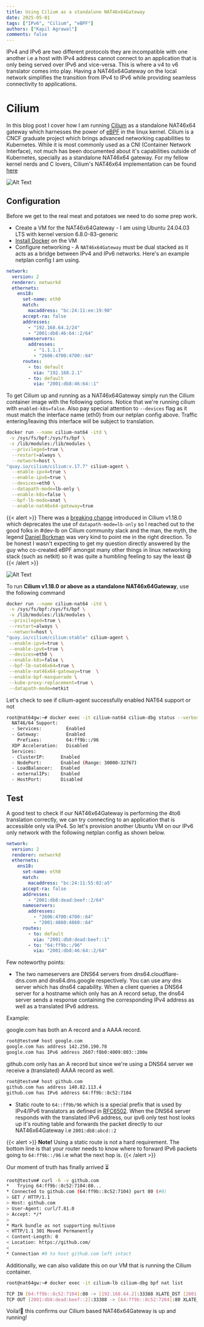 ```yaml
---
title: Using Cilium as a standalone NAT46x64Gateway
date: 2025-05-01
tags: ["IPv6", "Cilium", "eBPF"]
authors: ["Kapil Agrawal"]
comments: false
---
```


IPv4 and IPv6 are two different protocols they are incompatible with one another i.e a host with IPv4 address cannot connect to an application that is only being served over IPv6 and vice-versa. This is where a v4 to v6 translator comes into play. Having a NAT46x64Gateway on the local network simplifies the transition from IPv4 to IPv6 while providing seamless connectivity to applications.

# Cilium

In this blog post I cover how I am running [Cilium](https://cilium.io) as a standalone NAT46x64 gateway which harnesses the power of [eBPF](https://docs.ebpf.io) in the linux kernel. Cilium is a CNCF graduate project which brings advanced networking capabilities to Kubernetes. While it is most commonly used as a CNI (Container Network Interface), not much has been documented about it's capabilities outside of Kubernetes, specially as a standalone NAT46x64 gateway. For my fellow kernel nerds and C lovers, Cilium's NAT46x64 implementation can be found [here](https://github.com/cilium/cilium/blob/main/bpf/lib/nat_46x64.h)

![Alt Text](img/cilium-nat64.png)

## Configuration

Before we get to the real meat and potatoes we need to do some prep work.

- Create a VM for the NAT46x64Gateway - I am using Ubuntu 24.04.03 LTS with kernel version 6.8.0-83-generic
- [Install Docker](https://docs.docker.com/engine/install/ubuntu/#install-using-the-repository) on the VM
- Configure networking - A `NAT46x64Gateway` must be dual stacked as it acts as a bridge between IPv4 and IPv6 networks. Here's an example netplan config I am using.

```yaml
network:
  version: 2
  renderer: networkd
  ethernets:
    ens18:
      set-name: eth0
      match:
        macaddress: "bc:24:11:ee:19:90"
      accept-ra: false
      addresses:
        - "192.168.64.2/24"
        - "2001:db8:46:64::2/64"
      nameservers:
        addresses:
          - "1.1.1.1"
          - "2606:4700:4700::64"
      routes:
        - to: default
          via: "192.168.2.1"
        - to: default
          via: "2001:db8:46:64::1"
```

To get Cilium up and running as a NAT46x64Gateway simply run the Cilium container image with the following options. Notice that we're running cilium with `enabled-k8s=false`. Also pay special attention to `--devices` flag as it must match the interface name (eth0) from our netplan config above. Traffic entering/leaving this interface will be subject to translation.

```sh
docker run --name cilium-nat64 -itd \
 -v /sys/fs/bpf:/sys/fs/bpf \
 -v /lib/modules:/lib/modules \
  --privileged=true \
  --restart=always \
  --network=host \
"quay.io/cilium/cilium:v.17.7" cilium-agent \
  --enable-ipv4=true \
  --enable-ipv6=true \
  --devices=eth0 \
  --datapath-mode=lb-only \
  --enable-k8s=false \
  --bpf-lb-mode=snat \
  --enable-nat46x64-gateway=true
```

{{< alert >}}
There was a [breaking change](https://github.com/cilium/cilium/commit/feaf96b4a4804b320c06e498822b777e94ccc9c3) introduced in Cilium v1.18.0 which deprecates the use of `datapath-mode=lb-only` so I reached out to the good folks in #dev-lb on Cilium community slack and the man, the myth, the legend [Daniel Borkman](http://borkmann.ch) was very kind to point me in the right direction. To be honest I wasn't expecting to get my question directly answered by the guy who co-created eBPF amongst many other things in linux networking stack (such as netkit) so it was quite a humbling feeling to say the least 😅
{{< /alert >}}

![Alt Text](img/dev-lb-slack.png)

To run **Cilium v1.18.0 or above as a standalone NAT46x64Gateway**, use the following command

```sh
docker run --name cilium-nat64 -itd \
 -v /sys/fs/bpf:/sys/fs/bpf \
 -v /lib/modules:/lib/modules \
 --privileged=true \
 --restart=always \
 --network=host \
"quay.io/cilium/cilium:stable" cilium-agent \
 --enable-ipv4=true \
 --enable-ipv6=true \
 --devices=eth0 \
 --enable-k8s=false \
 --bpf-lb-nat46x64=true \
 --enable-nat46x64-gateway=true  \
 --enable-bpf-masquerade \
 --kube-proxy-replacement=true \
 --datapath-mode=netkit
```

Let's check to see if cilium-agent successfully enabled NAT64 support or not

```sh
root@nat64gw:~# docker exec -it cilium-nat64 cilium-dbg status --verbose | awk "/NAT46\/64/ {found=1} found"
  NAT46/64 Support:
  - Services:         Enabled
  - Gateway:          Enabled
    Prefixes:         64:ff9b::/96
  XDP Acceleration:   Disabled
  Services:
  - ClusterIP:      Enabled
  - NodePort:       Enabled (Range: 30000-32767)
  - LoadBalancer:   Enabled
  - externalIPs:    Enabled
  - HostPort:       Disabled
```

## Test

A good test to check if our NAT46x64Gateway is performing the 4to6 translation correctly, we can try connecting to an application that is accessible only via IPv4. So let's provision another Ubuntu VM on our IPv6 only network with the following netplan config as shown below.

```yaml
network:
  version: 2
  renderer: networkd
  ethernets:
    ens18:
      set-name: eth0
      match:
        macaddress: "bc:24:11:55:02:a5"
      accept-ra: false
      addresses:
        - "2001:db8:dead:beef::2/64"
      nameservers:
        addresses:
          - "2606:4700:4700::64"
          - "2001:4860:4860::64"
      routes:
        - to: default
          via: "2001:db8:dead:beef::1"
        - to: "64:ff9b::/96"
          via: "2001:db8:46:64::2/64"
```

Few noteworthy points:

- The two nameservers are DNS64 servers from dns64.cloudflare-dns.com and dns64.dns.google respectively. You can use any dns server which has dns64 capability. When a client queries a DNS64 server for a hostname which only has an A record setup, the dns64 server sends a response containing the corresponding IPv4 address as well as a translated IPv6 address.

Example:

google.com has both an A record and a AAAA record.

```sh
root@testvm# host google.com
google.com has address 142.250.190.78
google.com has IPv6 address 2607:f8b0:4009:803::200e
```

github.com only has an A record but since we're using a DNS64 server we receive a (translated) AAAA record as well.

```sh
root@testvm# host github.com
github.com has address 140.82.113.4
github.com has IPv6 address 64:ff9b::8c52:7104
```

- Static route to `64::ff9b/96` which is a special prefix that is used by IPv4/IPv6 translators as defined in [RFC6502](https://datatracker.ietf.org/doc/html/rfc6052). When the DNS64 server responds with the translated IPv6 address, our ipv6 only test host looks up it's routing table and forwards the packet directly to our NAT46x64Gateway i.e `2001:db8:abcd::2`

{{< alert >}}
**Note!** Using a static route is not a hard requirement. The bottom line is that your router needs to know where to forward IPv6 packets going to `64:ff9b::/96` i.e what the next hop is.
{{< /alert >}}

Our moment of truth has finally arrived ⏳

```sh
root@testvm# curl -6 -v github.com
*   Trying 64:ff9b::8c52:7104:80...
* Connected to github.com (64:ff9b::8c52:7104) port 80 (#0)
> GET / HTTP/1.1
> Host: github.com
> User-Agent: curl/7.81.0
> Accept: */*
>
* Mark bundle as not supporting multiuse
< HTTP/1.1 301 Moved Permanently
< Content-Length: 0
< Location: https://github.com/
<
* Connection #0 to host github.com left intact
```

Additionally, we can also validate this on our VM that is running the Cilium container.

```sh
root@nat64gw:~# docker exec -it cilium-lb cilium-dbg bpf nat list

TCP IN [64:ff9b::8c52:7104]:80 -> [192.168.64.2]:33388 XLATE_DST [2001:db8:dead:beef::2]:33388 Created=155sec ago NeedsCT=0
TCP OUT [2001:db8:dead:beef::2]:33388 -> [64:ff9b::8c52:7204]:80 XLATE_SRC [192.168.64.2]:33388 Created=155sec ago NeedsCT=0
```

Voila!🍾 this confirms our Cilium based NAT46x64Gateway is up and running!
